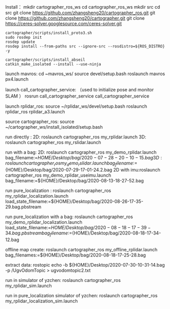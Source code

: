 Install：
    mkdir cartographer_ros_ws
    cd cartographer_ros_ws
    mkdir src
    cd src
    git clone https://github.com/zhangsheng20/cartographer_ros.git
    git clone https://github.com/zhangsheng20/cartographer.git 
    git clone https://ceres-solver.googlesource.com/ceres-solver.git 

    cartographer/scripts/install_proto3.sh
    sudo rosdep init
    rosdep update
    rosdep install --from-paths src --ignore-src --rosdistro=${ROS_DISTRO} -y

    cartographer/scripts/install_abseil
    catkin_make_isolated --install --use-ninja



launch mavros:
    cd ~mavros_ws/
    source devel/setup.bash
    roslaunch mavros px4.launch

launch call_cartographer_service: （used to initialize pose and monitor SLAM ）
    rosrun call_cartographer_service call_cartographer_service


launch rplidar_ros:
    source ~/rplidar_ws/devel/setup.bash
    roslaunch rplidar_ros rplidar_a3.launch

source cartographer_ros:
    source ~/cartographer_ws/install_isolated/setup.bash

run directly :
    2D: roslaunch cartographer_ros my_rplidar.launch
    3D: roslaunch cartographer_ros my_rslidar.launch
    
run with a bag:
    2D: roslaunch cartographer_ros my_demo_rplidar.launch bag_filename:=${HOME}/Desktop/bag/2020-07-28-20-10-15.bag
    3D: roslaunch cartographer_ros my_demo_rslidar.launch bag_filename:=${HOME}/Desktop/bag/2020-07-29-17-01-24.2.bag
    2D with imu:roslaunch cartographer_ros my_demo_rplidar_useimu.launch  bag_filename:=${HOME}/Desktop/bag/2020-08-13-18-27-52.bag

run pure_localization :
    roslaunch cartographer_ros my_rplidar_localization.launch load_state_filename:=${HOME}/Desktop/bag/2020-08-26-17-35-29.bag.pbstream

run pure_localization with a bag: 
    roslaunch cartographer_ros my_demo_rplidar_localization.launch load_state_filename:=${HOME}/Desktop/bag/2020-08-18-17-39-34.bag.pbstream bag_filename:=${HOME}/Desktop/bag/2020-08-18-17-34-12.bag



offline map create:
    roslaunch cartographer_ros my_offline_rplidar.launch bag_filenames:=${HOME}/Desktop/bag/2020-08-18-17-25-28.bag

extract data:
    rostopic echo -b ${HOME}/Desktop/2020-07-30-10-31-14.bag -p /UgvOdomTopic > ugvodomtopic2.txt

run in simulator of yzchen:
    roslaunch cartographer_ros my_rplidar_sim.launch 

run in pure_localization simulator of yzchen:
    roslaunch cartographer_ros my_rplidar_localization_sim.launch 